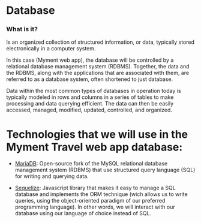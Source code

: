# Database

### What is it?

Is an organized collection of structured information, or data, typically stored electronically in a computer system.

In this case (Myment web app), the database will be controlled by a relational database management system (RDBMS). Together, the data and the RDBMS, along with the applications that are associated with them, are referred to as a database system, often shortened to just database.

Data within the most common types of databases in operation today is typically modeled in rows and columns in a series of tables to make processing and data querying efficient. The data can then be easily accessed, managed, modified, updated, controlled, and organized.

# Technologies that we will use in the Myment Travel web app database:

- [MariaDB](https://mariadb.com/kb/en/): Open-source fork of the MySQL relational database management system (RDBMS) that use structured query language (SQL) for writing and querying data.

- [Sequelize](https://sequelize.org/): Javascript library that makes it easy to manage a SQL database and implements the ORM technique (wich allows us to write queries, using the object-oriented paradigm of our preferred programming language). In other words, we will interact with our database using our language of choice instead of SQL.
